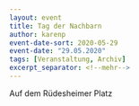```yaml
---
layout: event
title: Tag der Nachbarn
author: karenp
event-date-sort: 2020-05-29
event-date: "29.05.2020"
tags: [Veranstaltung, Archiv]
excerpt_separator: <!--mehr-->
---
```


Auf dem Rüdesheimer Platz
